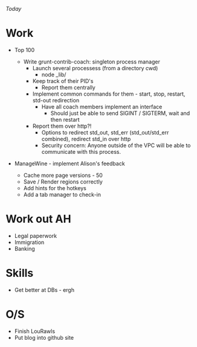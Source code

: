 _Today_

# Work
  * Top 100
    - Write grunt-contrib-coach: singleton process manager
      - Launch several processess (from a directory cwd)
        - node _lib/
      - Keep track of their PID's
        - Report them centrally
      - Implement common commands for them - start, stop, restart, std-out
        redirection
        - Have all coach members implement an interface
          - Should just be able to send SIGINT / SIGTERM, wait and then restart
      - Report them over http?!
        - Options to redirect std_out, std_err (std_out/std_err combined),
          redirect std_in over http
        - Security concern: Anyone outside of the VPC will be able to
          communicate with this process.
    
  * ManageWine - implement Alison's feedback
    - Cache more page versions - 50
    - Save / Render regions correctly
    - Add hints for the hotkeys
    - Add a tab manager to check-in

# Work out AH
  * Legal paperwork
  * Immigration
  * Banking

# Skills
  * Get better at DBs - ergh

# O/S
  * Finish LouRawls
  * Put blog into github site

